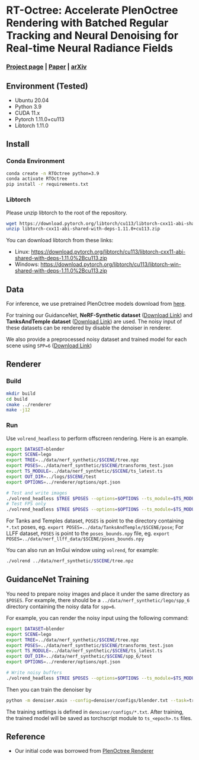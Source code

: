 # RT-Octree: Accelerate PlenOctree Rendering with Batched Regular Tracking and Neural Denoising for Real-time Neural Radiance Fields

### [Project page](https://rt-octree.github.io/) | [Paper](https://doi.org/10.1145/3610548.3618214) | [arXiv](https://sjtueducn-my.sharepoint.com/:b:/g/personal/zixi_shu_sjtu_edu_cn/ET3l-8pHzuhEjcPAZwYXjcwBbCRjU13Zs0Dlw0NS325M3A?e=FmSzcI) 


## Environment (Tested)
- Ubuntu 20.04
- Python 3.9
- CUDA 11.x
- Pytorch 1.11.0+cu113
- Libtorch 1.11.0

## Install
### Conda Environment
```bash
conda create -n RTOctree python=3.9
conda activate RTOctree
pip install -r requirements.txt
```

### Libtorch
Please unzip libtorch to the root of the repository.
```bash
wget https://download.pytorch.org/libtorch/cu113/libtorch-cxx11-abi-shared-with-deps-1.11.0%2Bcu113.zip
unzip libtorch-cxx11-abi-shared-with-deps-1.11.0+cu113.zip
```
You can download libtorch from these links:
- Linux: 
https://download.pytorch.org/libtorch/cu113/libtorch-cxx11-abi-shared-with-deps-1.11.0%2Bcu113.zip
- Windows: 
https://download.pytorch.org/libtorch/cu113/libtorch-win-shared-with-deps-1.11.0%2Bcu113.zip


## Data
For inference, we use pretrained PlenOctree models download from [here](https://drive.google.com/drive/folders/1oUxS1Why1NaCd-ioPR3UCbCLYpfrOacm). 

For training our GuidanceNet, **NeRF-Synthetic dataset** ([Download Link](https://drive.google.com/drive/folders/128yBriW1IG_3NJ5Rp7APSTZsJqdJdfc1))  and **TanksAndTemple dataset** ([Download Link](https://dl.fbaipublicfiles.com/nsvf/dataset/TanksAndTemple.zip)) are used. The noisy input of these datasets can be rendered by disable the denoiser in renderer.

We also provide a preprocessed noisy dataset and trained model for each scene using `SPP=6` ([Download Link](https://sjtueducn-my.sharepoint.com/:f:/g/personal/zixi_shu_sjtu_edu_cn/ErlevBCwkRxKnVf_W49JD2kBnn2XtGQcCocsMid2wdBqxQ?e=2DTbv3))
## Renderer

### Build
```bash
mkdir build
cd build
cmake ../renderer
make -j12
```

### Run
Use `volrend_headless` to perform offscreen rendering. Here is an example.
```bash
export DATASET=blender
export SCENE=lego
export TREE=../data/nerf_synthetic/$SCENE/tree.npz
export POSES=../data/nerf_synthetic/$SCENE/transforms_test.json
export TS_MODULE=../data/nerf_synthetic/$SCENE/ts_latest.ts
export OUT_DIR=../logs/$SCENE/test
export OPTIONS=../renderer/options/opt.json

# Test and write images
./volrend_headless $TREE $POSES --options=$OPTIONS --ts_module=$TS_MODULE --dataset=$DATASET -o $OUT_DIR
# Test FPS only
./volrend_headless $TREE $POSES --options=$OPTIONS --ts_module=$TS_MODULE --dataset=$DATASET
```
For Tanks and Temples dataset, `POSES` is point to the directory containing `*.txt` poses, eg. `export POSES=../data/TanksAndTemple/$SCENE/pose`; For LLFF dataset, `POSES` is point to the `poses_bounds.npy` file, eg. `export POSES=../data/nerf_llff_data/$SCENE/poses_bounds.npy`

You can also run an ImGui window using `volrend`, for example:
```bash
./volrend ../data/nerf_synthetic/$SCENE/tree.npz
```

## GuidanceNet Training
You need to prepare noisy images and place it under the same directory as `$POSES`. 
For example, there should be a `../data/nerf_synthetic/lego/spp_6` directory containing the noisy data for `spp=6`.

For example, you can render the noisy input using the following command:
```bash
export DATASET=blender
export SCENE=lego
export TREE=../data/nerf_synthetic/$SCENE/tree.npz
export POSES=../data/nerf_synthetic/$SCENE/transforms_test.json
export TS_MODULE=../data/nerf_synthetic/$SCENE/ts_latest.ts
export OUT_DIR=../data/nerf_synthetic/$SCENE/spp_6/test
export OPTIONS=../renderer/options/opt.json

# Write noisy buffers
./volrend_headless $TREE $POSES --options=$OPTIONS --ts_module=$TS_MODULE --dataset=$DATASET -o $OUT_DIR --write_buffer
```

Then you can train the denoiser by
```bash
python -m denoiser.main --config=denoiser/configs/blender.txt --task=train
```
The training settings is defined in `denoiser/configs/*.txt`.
After training, the trained model will be saved as torchscript module to `ts_<epoch>.ts` files.


## Reference
- Our initial code was borrowed from [PlenOctree Renderer](https://github.com/sxyu/volrend)

